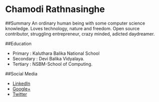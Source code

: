 # Chamodi Rathnasinghe

##Summary
An ordinary human being with some computer science knowledge. Loves technology, nature and freedom. Open source contributor, struggling entrepreneur, crazy minded, adicted daydreamer.

##Education
* Primary : Kaluthara Balika National School
* Secondary : Devi Balika Vidyalaya.
* Tertiary : NSBM-School of Computing.

##Social Media
* [LinkedIn](http://www.linkedin.com/in/agentmilindu)
* [Google+](https://plus.google.com/+MilinduSanojKumarage)
* [Twitter](https://twitter.com/AgentMilindu)
